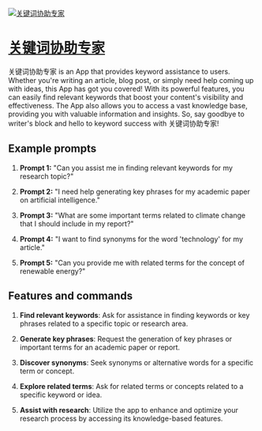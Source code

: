 [![关键词协助专家](https://files.oaiusercontent.com/file-vhs4olTkS9AXox4F4wtdmfbb?se=2123-10-18T04%3A25%3A42Z&sp=r&sv=2021-08-06&sr=b&rscc=max-age%3D31536000%2C%20immutable&rscd=attachment%3B%20filename%3D220dd70f-0322-44e6-bcc8-696c65c6a43b.png&sig=9o9Rm2pL9oQR%2B/ypLhJy1sieYgdNmRtKfHbGeRtCkqU%3D)](https://chat.openai.com/g/g-MTkozy3ZR-guan-jian-ci-xie-zhu-zhuan-jia)

# [关键词协助专家](https://chat.openai.com/g/g-MTkozy3ZR-guan-jian-ci-xie-zhu-zhuan-jia)

关键词协助专家 is an App that provides keyword assistance to users. Whether you're writing an article, blog post, or simply need help coming up with ideas, this App has got you covered! With its powerful features, you can easily find relevant keywords that boost your content's visibility and effectiveness. The App also allows you to access a vast knowledge base, providing you with valuable information and insights. So, say goodbye to writer's block and hello to keyword success with 关键词协助专家!

## Example prompts

1. **Prompt 1:** "Can you assist me in finding relevant keywords for my research topic?"

2. **Prompt 2:** "I need help generating key phrases for my academic paper on artificial intelligence."

3. **Prompt 3:** "What are some important terms related to climate change that I should include in my report?"

4. **Prompt 4:** "I want to find synonyms for the word 'technology' for my article."

5. **Prompt 5:** "Can you provide me with related terms for the concept of renewable energy?"

## Features and commands

1. **Find relevant keywords**: Ask for assistance in finding keywords or key phrases related to a specific topic or research area.

2. **Generate key phrases**: Request the generation of key phrases or important terms for an academic paper or report.

3. **Discover synonyms**: Seek synonyms or alternative words for a specific term or concept.

4. **Explore related terms**: Ask for related terms or concepts related to a specific keyword or idea.

5. **Assist with research**: Utilize the app to enhance and optimize your research process by accessing its knowledge-based features.
